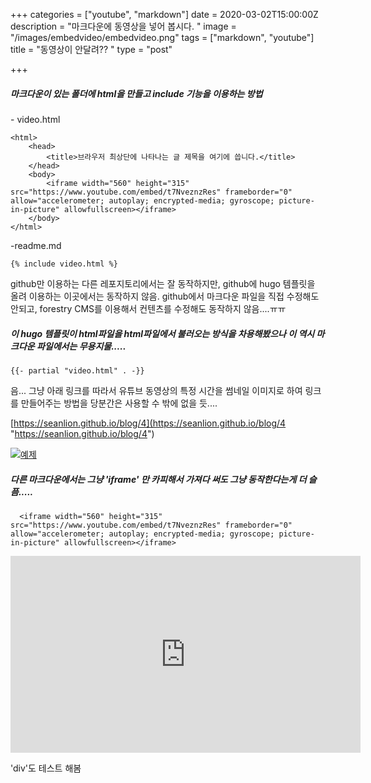 +++
categories = ["youtube", "markdown"]
date = 2020-03-02T15:00:00Z
description = "마크다운에 동영상을 넣어 봅시다. "
image = "/images/embedvideo/embedvideo.png"
tags = ["markdown", "youtube"]
title = "동영상이 안달려?? "
type = "post"

+++
##### 마크다운이 있는 폴더에 html을 만들고 include 기능을 이용하는 방법

\- video.html

    <html>
        <head>
            <title>브라우저 최상단에 나타나는 글 제목을 여기에 씁니다.</title>
        </head>
        <body>
            <iframe width="560" height="315" src="https://www.youtube.com/embed/t7NveznzRes" frameborder="0" allow="accelerometer; autoplay; encrypted-media; gyroscope; picture-in-picture" allowfullscreen></iframe>
        </body>
    </html>

\-readme.md

    {% include video.html %}

github만 이용하는 다른 레포지토리에서는 잘 동작하지만, github에 hugo 템플릿을 올려 이용하는 이곳에서는 동작하지 않음. github에서 마크다운 파일을 직접 수정해도 안되고, forestry CMS를 이용해서  컨텐츠를 수정해도 동작하지 않음....ㅠㅠ

  

  

##### 이 hugo 템플릿이 html파일을 html파일에서 불러오는 방식을 차용해봤으나 이 역시 마크다운 파일에서는 무용지물.....

    {{- partial "video.html" . -}}

음... 그냥 아래 링크를 따라서 유튜브 동영상의 특정 시간을 썸네일 이미지로 하여 링크를 만들어주는 방법을 당분간은 사용할 수 밖에 없을 듯....

[https://seanlion.github.io/blog/4](https://seanlion.github.io/blog/4 "https://seanlion.github.io/blog/4")

[![예제](http://img.youtube.com/vi/t7NveznzRes/0.jpg)](https://youtu.be/t7NveznzRes?t=0s)

  

  

##### 다른 마크다운에서는 그냥 'iframe' 만 카피해서 가져다 써도 그냥 동작한다는게 더 슬픔.....

      <iframe width="560" height="315" src="https://www.youtube.com/embed/t7NveznzRes" frameborder="0" allow="accelerometer; autoplay; encrypted-media; gyroscope; picture-in-picture" allowfullscreen></iframe>
      

<div>
 <iframe width="560" height="315" src="https://www.youtube.com/embed/t7NveznzRes" frameborder="0" allow="accelerometer; autoplay; encrypted-media; gyroscope; picture-in-picture" allowfullscreen></iframe>
</div>

'div'도 테스트 해봄  
